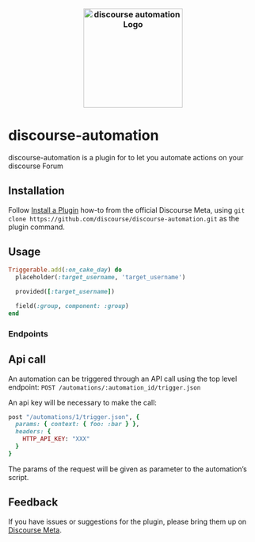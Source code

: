 <h3 align="center">
  <a href="https://github.com/discourse/discourse-automation/blob/main/public/images/discourse-automation.png">
  <img src="https://github.com/discourse/discourse-automation/blob/main/public/images/discourse-automation.png?raw=true" alt="discourse automation Logo" width="200">
  </a>
</h3>

# discourse-automation

discourse-automation is a plugin for to let you automate actions on your discourse Forum

## Installation

Follow [Install a Plugin](https://meta.discourse.org/t/install-a-plugin/19157)
how-to from the official Discourse Meta, using `git clone https://github.com/discourse/discourse-automation.git`
as the plugin command.

## Usage

```ruby
Triggerable.add(:on_cake_day) do
  placeholder(:target_username, 'target_username')

  provided([:target_username])

  field(:group, component: :group)
end
```

### Endpoints

## Api call

An automation can be triggered through an API call using the top level endpoint: `POST /automations/:automation_id/trigger.json`

An api key will be necessary to make the call:

```ruby
post "/automations/1/trigger.json", {
  params: { context: { foo: :bar } },
  headers: {
    HTTP_API_KEY: "XXX"
  }
}
```

The params of the request will be given as parameter to the automation’s script.

## Feedback

If you have issues or suggestions for the plugin, please bring them up on
[Discourse Meta](https://meta.discourse.org).
